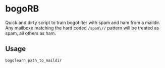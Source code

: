 bogoRB
======

  Quick and dirty script to train bogofilter with spam and ham from a
maildir. Any mailboxe matching the hard coded `/spam\//` pattern will
be treated as spam, all others as ham.


Usage
-----

    bogolearn path_to_maildir
